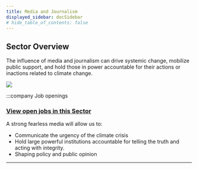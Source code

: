 ```yaml
---
title: Media and Journalism
displayed_sidebar: docSidebar
# hide_table_of_contents: false
---
```


## Sector Overview

The influence of media and journalism can drive systemic change, mobilize public support, and hold those in power accountable for their actions or inactions related to climate change.


![](/../static/img/journalism.jpg)

:::company Job openings
### [View open jobs in this Sector](https://climatebase.org/jobs?l=&q=&sectors=Media+%26+Journalism&p=0&remote=false)

<!--This is the best strategy to accelerate your expertise as a top candidate-->



A strong fearless media will allow us to:

* Communicate the urgency of the climate crisis
* Hold large powerful institutions accountable for telling the truth and acting with integrity.
* Shaping policy and public opinion

- - -

